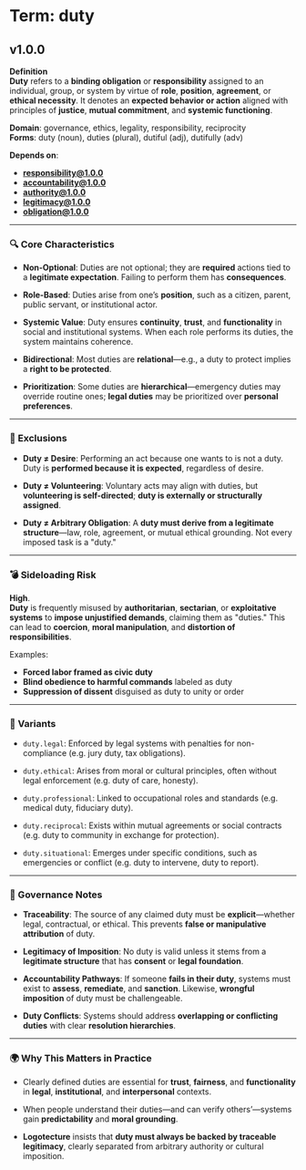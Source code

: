 # Term: duty

## v1.0.0

**Definition**  
**Duty** refers to a **binding obligation** or **responsibility** assigned to an individual, group, or system by virtue of **role**, **position**, **agreement**, or **ethical necessity**. It denotes an **expected behavior or action** aligned with principles of **justice**, **mutual commitment**, and **systemic functioning**.

**Domain**: governance, ethics, legality, responsibility, reciprocity  
**Forms**: duty (noun), duties (plural), dutiful (adj), dutifully (adv)

**Depends on**:  
- **responsibility@1.0.0**  
- **accountability@1.0.0**  
- **authority@1.0.0**  
- **legitimacy@1.0.0**  
- **obligation@1.0.0**

---

### 🔍 Core Characteristics

- **Non-Optional**: Duties are not optional; they are **required** actions tied to a **legitimate expectation**. Failing to perform them has **consequences**.

- **Role-Based**: Duties arise from one’s **position**, such as a citizen, parent, public servant, or institutional actor.

- **Systemic Value**: Duty ensures **continuity**, **trust**, and **functionality** in social and institutional systems. When each role performs its duties, the system maintains coherence.

- **Bidirectional**: Most duties are **relational**—e.g., a duty to protect implies a **right to be protected**.

- **Prioritization**: Some duties are **hierarchical**—emergency duties may override routine ones; **legal duties** may be prioritized over **personal preferences**.

---

### 🚫 Exclusions

- **Duty ≠ Desire**: Performing an act because one wants to is not a duty. Duty is **performed because it is expected**, regardless of desire.

- **Duty ≠ Volunteering**: Voluntary acts may align with duties, but **volunteering is self-directed**; **duty is externally or structurally assigned**.

- **Duty ≠ Arbitrary Obligation**: A **duty must derive from a legitimate structure**—law, role, agreement, or mutual ethical grounding. Not every imposed task is a "duty."

---

### 💣 Sideloading Risk

**High**.  
**Duty** is frequently misused by **authoritarian**, **sectarian**, or **exploitative systems** to **impose unjustified demands**, claiming them as "duties." This can lead to **coercion**, **moral manipulation**, and **distortion of responsibilities**.

Examples:
- **Forced labor framed as civic duty**  
- **Blind obedience to harmful commands** labeled as duty  
- **Suppression of dissent** disguised as duty to unity or order

---

### 🔁 Variants

- `duty.legal`: Enforced by legal systems with penalties for non-compliance (e.g. jury duty, tax obligations).

- `duty.ethical`: Arises from moral or cultural principles, often without legal enforcement (e.g. duty of care, honesty).

- `duty.professional`: Linked to occupational roles and standards (e.g. medical duty, fiduciary duty).

- `duty.reciprocal`: Exists within mutual agreements or social contracts (e.g. duty to community in exchange for protection).

- `duty.situational`: Emerges under specific conditions, such as emergencies or conflict (e.g. duty to intervene, duty to report).

---

### 🔐 Governance Notes

- **Traceability**: The source of any claimed duty must be **explicit**—whether legal, contractual, or ethical. This prevents **false or manipulative attribution** of duty.

- **Legitimacy of Imposition**: No duty is valid unless it stems from a **legitimate structure** that has **consent** or **legal foundation**.

- **Accountability Pathways**: If someone **fails in their duty**, systems must exist to **assess**, **remediate**, and **sanction**. Likewise, **wrongful imposition** of duty must be challengeable.

- **Duty Conflicts**: Systems should address **overlapping or conflicting duties** with clear **resolution hierarchies**.

---

### 🌍 Why This Matters in Practice

- Clearly defined duties are essential for **trust**, **fairness**, and **functionality** in **legal**, **institutional**, and **interpersonal** contexts.

- When people understand their duties—and can verify others’—systems gain **predictability** and **moral grounding**.

- **Logotecture** insists that **duty must always be backed by traceable legitimacy**, clearly separated from arbitrary authority or cultural imposition.
